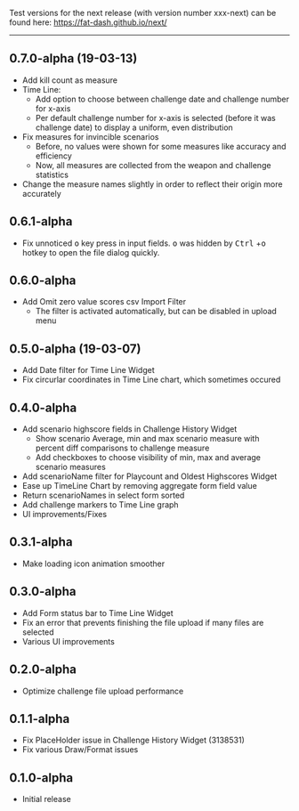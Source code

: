 Test versions for the next release (with version number xxx-next) can be found here: https://fat-dash.github.io/next/

---

## 0.7.0-alpha (19-03-13)
- Add kill count as measure
- Time Line: 
  - Add option to choose between challenge date and challenge number for x-axis
  - Per default challenge number for x-axis is selected (before it was challenge date) to display a uniform, even distribution
- Fix measures for invincible scenarios
  - Before, no values were shown for some measures like accuracy and efficiency
  - Now, all measures are collected from the weapon and challenge statistics 
- Change the measure names slightly in order to reflect their origin more accurately

## 0.6.1-alpha
- Fix unnoticed <kbd>o</kbd> key press in input fields. <kbd>o</kbd> was hidden by <kbd>Ctrl</kbd> +<kbd>o</kbd> hotkey to open the file dialog quickly.

## 0.6.0-alpha
- Add Omit zero value scores csv Import Filter
  - The filter is activated automatically, but can be disabled in upload menu

## 0.5.0-alpha (19-03-07)
- Add Date filter for Time Line Widget
- Fix circurlar coordinates in Time Line chart, which sometimes occured

## 0.4.0-alpha
- Add scenario highscore fields in Challenge History Widget
  - Show scenario Average, min and max scenario measure with percent diff comparisons to challenge measure
  - Add checkboxes to choose visibility of min, max and average scenario measures
- Add scenarioName filter for Playcount and Oldest Highscores Widget
- Ease up TimeLine Chart by removing aggregate form field value 
- Return scenarioNames in select form sorted 
- Add challenge markers to Time Line graph
- UI improvements/Fixes

## 0.3.1-alpha
* Make loading icon animation smoother

## 0.3.0-alpha
* Add Form status bar to Time Line Widget
* Fix an error that prevents finishing the file upload if many files are selected
* Various UI improvements

## 0.2.0-alpha
* Optimize challenge file upload performance

## 0.1.1-alpha
* Fix PlaceHolder issue in Challenge History Widget (3138531)
* Fix various Draw/Format issues

## 0.1.0-alpha
* Initial release
